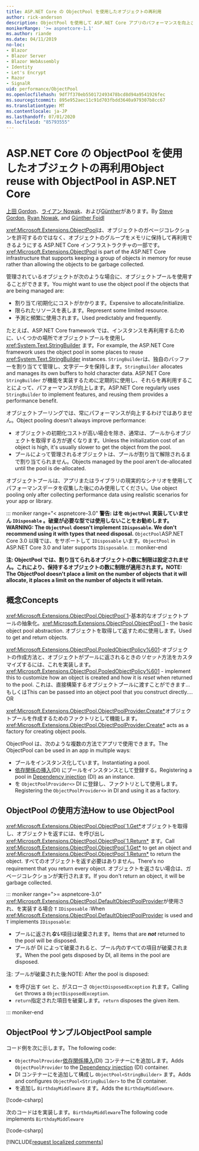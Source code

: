 ```yaml
---
title: ASP.NET Core の ObjectPool を使用したオブジェクトの再利用
author: rick-anderson
description: ObjectPool を使用して ASP.NET Core アプリのパフォーマンスを向上させるためのヒントです。
monikerRange: '>= aspnetcore-1.1'
ms.author: riande
ms.date: 04/11/2019
no-loc:
- Blazor
- Blazor Server
- Blazor WebAssembly
- Identity
- Let's Encrypt
- Razor
- SignalR
uid: performance/ObjectPool
ms.openlocfilehash: 9df7f370eb550172493478bcd8d94a9541926fec
ms.sourcegitcommit: 895e952aec11c91d703fbdd3640a979307b8cc67
ms.translationtype: MT
ms.contentlocale: ja-JP
ms.lasthandoff: 07/01/2020
ms.locfileid: "85793555"
---
```

# <a name="object-reuse-with-objectpool-in-aspnet-core"></a><span data-ttu-id="ee457-103">ASP.NET Core の ObjectPool を使用したオブジェクトの再利用</span><span class="sxs-lookup"><span data-stu-id="ee457-103">Object reuse with ObjectPool in ASP.NET Core</span></span>

<span data-ttu-id="ee457-104">[上田 Gordon](https://twitter.com/stevejgordon)、[ライアン Nowak](https://github.com/rynowak)、および[Günther](https://github.com/gfoidl)があります。</span><span class="sxs-lookup"><span data-stu-id="ee457-104">By [Steve Gordon](https://twitter.com/stevejgordon), [Ryan Nowak](https://github.com/rynowak), and [Günther Foidl](https://github.com/gfoidl)</span></span>

<span data-ttu-id="ee457-105"><xref:Microsoft.Extensions.ObjectPool>は、オブジェクトのガベージコレクションを許可するのではなく、オブジェクトのグループをメモリに保持して再利用できるようにする ASP.NET Core インフラストラクチャの一部です。</span><span class="sxs-lookup"><span data-stu-id="ee457-105"><xref:Microsoft.Extensions.ObjectPool> is part of the ASP.NET Core infrastructure that supports keeping a group of objects in memory for reuse rather than allowing the objects to be garbage collected.</span></span>

<span data-ttu-id="ee457-106">管理されているオブジェクトが次のような場合に、オブジェクトプールを使用することができます。</span><span class="sxs-lookup"><span data-stu-id="ee457-106">You might want to use the object pool if the objects that are being managed are:</span></span>

- <span data-ttu-id="ee457-107">割り当て/初期化にコストがかかります。</span><span class="sxs-lookup"><span data-stu-id="ee457-107">Expensive to allocate/initialize.</span></span>
- <span data-ttu-id="ee457-108">限られたリソースを表します。</span><span class="sxs-lookup"><span data-stu-id="ee457-108">Represent some limited resource.</span></span>
- <span data-ttu-id="ee457-109">予測と頻繁に使用されます。</span><span class="sxs-lookup"><span data-stu-id="ee457-109">Used predictably and frequently.</span></span>

<span data-ttu-id="ee457-110">たとえば、ASP.NET Core framework では、インスタンスを再利用するために、いくつかの場所でオブジェクトプールを使用し <xref:System.Text.StringBuilder> ます。</span><span class="sxs-lookup"><span data-stu-id="ee457-110">For example, the ASP.NET Core framework uses the object pool in some places to reuse <xref:System.Text.StringBuilder> instances.</span></span> <span data-ttu-id="ee457-111">`StringBuilder`は、独自のバッファーを割り当てて管理し、文字データを保持します。</span><span class="sxs-lookup"><span data-stu-id="ee457-111">`StringBuilder` allocates and manages its own buffers to hold character data.</span></span> <span data-ttu-id="ee457-112">ASP.NET Core `StringBuilder` が機能を実装するために定期的に使用し、それらを再利用することによって、パフォーマンスが向上します。</span><span class="sxs-lookup"><span data-stu-id="ee457-112">ASP.NET Core regularly uses `StringBuilder` to implement features, and reusing them provides a performance benefit.</span></span>

<span data-ttu-id="ee457-113">オブジェクトプーリングでは、常にパフォーマンスが向上するわけではありません。</span><span class="sxs-lookup"><span data-stu-id="ee457-113">Object pooling doesn't always improve performance:</span></span>

- <span data-ttu-id="ee457-114">オブジェクトの初期化コストが高い場合を除き、通常は、プールからオブジェクトを取得する方が遅くなります。</span><span class="sxs-lookup"><span data-stu-id="ee457-114">Unless the initialization cost of an object is high, it's usually slower to get the object from the pool.</span></span>
- <span data-ttu-id="ee457-115">プールによって管理されるオブジェクトは、プールが割り当て解除されるまで割り当てられません。</span><span class="sxs-lookup"><span data-stu-id="ee457-115">Objects managed by the pool aren't de-allocated until the pool is de-allocated.</span></span>

<span data-ttu-id="ee457-116">オブジェクトプールは、アプリまたはライブラリの現実的なシナリオを使用してパフォーマンスデータを収集した後にのみ使用してください。</span><span class="sxs-lookup"><span data-stu-id="ee457-116">Use object pooling only after collecting performance data using realistic scenarios for your app or library.</span></span>

::: moniker range="< aspnetcore-3.0"
<span data-ttu-id="ee457-117">**警告: はを `ObjectPool` 実装していません `IDisposable` 。破棄が必要な型では使用しないことをお勧めします。**</span><span class="sxs-lookup"><span data-stu-id="ee457-117">**WARNING: The `ObjectPool` doesn't implement `IDisposable`. We don't recommend using it with types that need disposal.**</span></span> <span data-ttu-id="ee457-118">`ObjectPool`ASP.NET Core 3.0 以降では、をサポートして `IDisposable` います。</span><span class="sxs-lookup"><span data-stu-id="ee457-118">`ObjectPool` in ASP.NET Core 3.0 and later supports `IDisposable`.</span></span>
::: moniker-end

<span data-ttu-id="ee457-119">**注: ObjectPool では、割り当てられるオブジェクトの数に制限は設定されません。これにより、保持するオブジェクトの数に制限が適用されます。**</span><span class="sxs-lookup"><span data-stu-id="ee457-119">**NOTE: The ObjectPool doesn't place a limit on the number of objects that it will allocate, it places a limit on the number of objects it will retain.**</span></span>

## <a name="concepts"></a><span data-ttu-id="ee457-120">概念</span><span class="sxs-lookup"><span data-stu-id="ee457-120">Concepts</span></span>

<span data-ttu-id="ee457-121"><xref:Microsoft.Extensions.ObjectPool.ObjectPool`1>-基本的なオブジェクトプールの抽象化。</span><span class="sxs-lookup"><span data-stu-id="ee457-121"><xref:Microsoft.Extensions.ObjectPool.ObjectPool`1> - the basic object pool abstraction.</span></span> <span data-ttu-id="ee457-122">オブジェクトを取得して返すために使用します。</span><span class="sxs-lookup"><span data-stu-id="ee457-122">Used to get and return objects.</span></span>

<span data-ttu-id="ee457-123"><xref:Microsoft.Extensions.ObjectPool.PooledObjectPolicy%601>-オブジェクトの作成方法と、オブジェクトがプールに返されるときの*リセット*方法をカスタマイズするには、これを実装します。</span><span class="sxs-lookup"><span data-stu-id="ee457-123"><xref:Microsoft.Extensions.ObjectPool.PooledObjectPolicy%601> - implement this to customize how an object is created and how it is *reset* when returned to the pool.</span></span> <span data-ttu-id="ee457-124">これは、直接構築するオブジェクトプールに渡すことができます...もしくは</span><span class="sxs-lookup"><span data-stu-id="ee457-124">This can be passed into an object pool that you construct directly.... OR</span></span>

<span data-ttu-id="ee457-125"><xref:Microsoft.Extensions.ObjectPool.ObjectPoolProvider.Create*>オブジェクトプールを作成するためのファクトリとして機能します。</span><span class="sxs-lookup"><span data-stu-id="ee457-125"><xref:Microsoft.Extensions.ObjectPool.ObjectPoolProvider.Create*> acts as a factory for creating object pools.</span></span>
<!-- REview, there is no ObjectPoolProvider<T> -->

<span data-ttu-id="ee457-126">ObjectPool は、次のような複数の方法でアプリで使用できます。</span><span class="sxs-lookup"><span data-stu-id="ee457-126">The ObjectPool can be used in an app in multiple ways:</span></span>

* <span data-ttu-id="ee457-127">プールをインスタンス化しています。</span><span class="sxs-lookup"><span data-stu-id="ee457-127">Instantiating a pool.</span></span>
* <span data-ttu-id="ee457-128">[依存関係の挿入](xref:fundamentals/dependency-injection)(DI) にプールをインスタンスとして登録する。</span><span class="sxs-lookup"><span data-stu-id="ee457-128">Registering a pool in [Dependency injection](xref:fundamentals/dependency-injection) (DI) as an instance.</span></span>
* <span data-ttu-id="ee457-129">を `ObjectPoolProvider<>` DI に登録し、ファクトリとして使用します。</span><span class="sxs-lookup"><span data-stu-id="ee457-129">Registering the `ObjectPoolProvider<>` in DI and using it as a factory.</span></span>

## <a name="how-to-use-objectpool"></a><span data-ttu-id="ee457-130">ObjectPool の使用方法</span><span class="sxs-lookup"><span data-stu-id="ee457-130">How to use ObjectPool</span></span>

<span data-ttu-id="ee457-131"><xref:Microsoft.Extensions.ObjectPool.ObjectPool`1.Get*>オブジェクトを取得し、オブジェクトを返すには、を呼び出し <xref:Microsoft.Extensions.ObjectPool.ObjectPool`1.Return*> ます。</span><span class="sxs-lookup"><span data-stu-id="ee457-131">Call <xref:Microsoft.Extensions.ObjectPool.ObjectPool`1.Get*> to get an object and <xref:Microsoft.Extensions.ObjectPool.ObjectPool`1.Return*> to return the object.</span></span>  <span data-ttu-id="ee457-132">すべてのオブジェクトを返す必要はありません。</span><span class="sxs-lookup"><span data-stu-id="ee457-132">There's no requirement that you return every object.</span></span> <span data-ttu-id="ee457-133">オブジェクトを返さない場合は、ガベージコレクションが実行されます。</span><span class="sxs-lookup"><span data-stu-id="ee457-133">If you don't return an object, it will be garbage collected.</span></span>

::: moniker range=">= aspnetcore-3.0"
<span data-ttu-id="ee457-134"><xref:Microsoft.Extensions.ObjectPool.DefaultObjectPoolProvider>が使用され、を実装する場合 `T` `IDisposable` :</span><span class="sxs-lookup"><span data-stu-id="ee457-134">When <xref:Microsoft.Extensions.ObjectPool.DefaultObjectPoolProvider> is used and `T` implements `IDisposable`:</span></span>

* <span data-ttu-id="ee457-135">プールに返され***ない***項目は破棄されます。</span><span class="sxs-lookup"><span data-stu-id="ee457-135">Items that are ***not*** returned to the pool will be disposed.</span></span>
* <span data-ttu-id="ee457-136">プールが DI によって破棄されると、プール内のすべての項目が破棄されます。</span><span class="sxs-lookup"><span data-stu-id="ee457-136">When the pool gets disposed by DI, all items in the pool are disposed.</span></span>

<span data-ttu-id="ee457-137">注: プールが破棄された後:</span><span class="sxs-lookup"><span data-stu-id="ee457-137">NOTE: After the pool is disposed:</span></span>

* <span data-ttu-id="ee457-138">を呼び出す `Get` と、がスローさ `ObjectDisposedException` れます。</span><span class="sxs-lookup"><span data-stu-id="ee457-138">Calling `Get` throws a `ObjectDisposedException`.</span></span>
* <span data-ttu-id="ee457-139">`return`指定された項目を破棄します。</span><span class="sxs-lookup"><span data-stu-id="ee457-139">`return` disposes the given item.</span></span>

::: moniker-end

## <a name="objectpool-sample"></a><span data-ttu-id="ee457-140">ObjectPool サンプル</span><span class="sxs-lookup"><span data-stu-id="ee457-140">ObjectPool sample</span></span>

<span data-ttu-id="ee457-141">コード例を次に示します。</span><span class="sxs-lookup"><span data-stu-id="ee457-141">The following code:</span></span>

* <span data-ttu-id="ee457-142">`ObjectPoolProvider`[依存関係挿入](xref:fundamentals/dependency-injection)(DI) コンテナーにを追加します。</span><span class="sxs-lookup"><span data-stu-id="ee457-142">Adds `ObjectPoolProvider` to the [Dependency injection](xref:fundamentals/dependency-injection) (DI) container.</span></span>
* <span data-ttu-id="ee457-143">DI コンテナーにを追加して構成し `ObjectPool<StringBuilder>` ます。</span><span class="sxs-lookup"><span data-stu-id="ee457-143">Adds and configures `ObjectPool<StringBuilder>` to the DI container.</span></span>
* <span data-ttu-id="ee457-144">を追加し `BirthdayMiddleware` ます。</span><span class="sxs-lookup"><span data-stu-id="ee457-144">Adds the `BirthdayMiddleware`.</span></span>

[!code-csharp[](ObjectPool/ObjectPoolSample/Startup.cs?name=snippet)]

<span data-ttu-id="ee457-145">次のコードはを実装します。`BirthdayMiddleware`</span><span class="sxs-lookup"><span data-stu-id="ee457-145">The following code implements `BirthdayMiddleware`</span></span>

[!code-csharp[](ObjectPool/ObjectPoolSample/BirthdayMiddleware.cs?name=snippet)]

[!INCLUDE[request localized comments](~/includes/code-comments-loc.md)]
